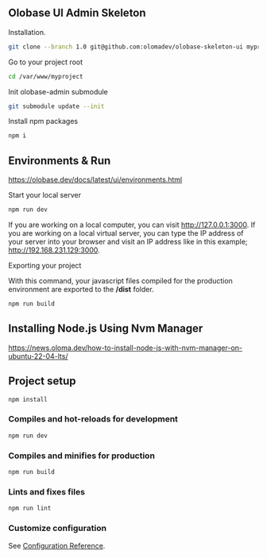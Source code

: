 
## Olobase UI Admin Skeleton

Installation.

```sh
git clone --branch 1.0 git@github.com:olomadev/olobase-skeleton-ui myproject
```

Go to your project root

```sh
cd /var/www/myproject
```

Init olobase-admin submodule

```sh
git submodule update --init
```

Install npm packages

```sh
npm i 
```

## Environments & Run

<a href="https://olobase.dev/docs/latest/ui/environments.html" target="_blank">https://olobase.dev/docs/latest/ui/environments.html</a>

Start your local server

```sh
npm run dev
```

If you are working on a local computer, you can visit http://127.0.0.1:3000. If you are working on a local virtual server, you can type the IP address of your server into your browser and visit an IP address like in this example; http://192.168.231.129:3000.

Exporting your project

With this command, your javascript files compiled for the production environment are exported to the <b>/dist</b> folder.

```sh
npm run build
```

## Installing Node.js Using Nvm Manager

<a href="https://news.oloma.dev/how-to-install-node-js-with-nvm-manager-on-ubuntu-22-04-lts/" target="_blank">https://news.oloma.dev/how-to-install-node-js-with-nvm-manager-on-ubuntu-22-04-lts/</a>

## Project setup

```
npm install
```

### Compiles and hot-reloads for development

```
npm run dev
```

### Compiles and minifies for production

```
npm run build
```

### Lints and fixes files

```
npm run lint
```

### Customize configuration

See [Configuration Reference](https://vitejs.dev/config/).
